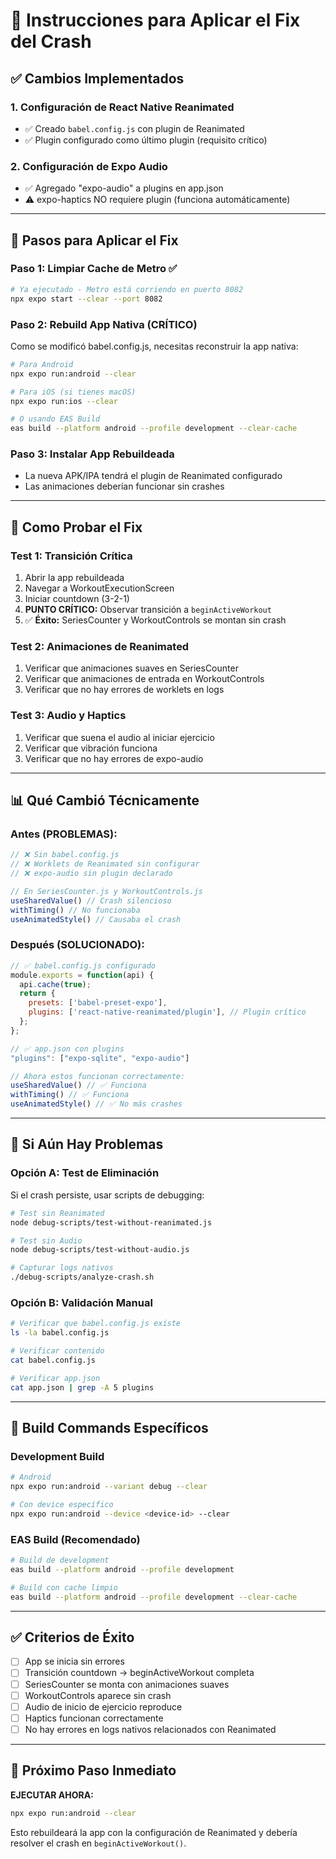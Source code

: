 # 🔧 Instrucciones para Aplicar el Fix del Crash

## ✅ Cambios Implementados

### 1. **Configuración de React Native Reanimated**
- ✅ Creado `babel.config.js` con plugin de Reanimated
- ✅ Plugin configurado como último plugin (requisito crítico)

### 2. **Configuración de Expo Audio**
- ✅ Agregado "expo-audio" a plugins en app.json
- ⚠️ expo-haptics NO requiere plugin (funciona automáticamente)

---

## 🚀 Pasos para Aplicar el Fix

### **Paso 1: Limpiar Cache de Metro** ✅
```bash
# Ya ejecutado - Metro está corriendo en puerto 8082
npx expo start --clear --port 8082
```

### **Paso 2: Rebuild App Nativa** (CRÍTICO)
Como se modificó babel.config.js, necesitas reconstruir la app nativa:

```bash
# Para Android
npx expo run:android --clear

# Para iOS (si tienes macOS)
npx expo run:ios --clear

# O usando EAS Build
eas build --platform android --profile development --clear-cache
```

### **Paso 3: Instalar App Rebuildeada**
- La nueva APK/IPA tendrá el plugin de Reanimated configurado
- Las animaciones deberían funcionar sin crashes

---

## 🧪 Como Probar el Fix

### **Test 1: Transición Crítica**
1. Abrir la app rebuildeada
2. Navegar a WorkoutExecutionScreen
3. Iniciar countdown (3-2-1)
4. **PUNTO CRÍTICO:** Observar transición a `beginActiveWorkout`
5. ✅ **Éxito:** SeriesCounter y WorkoutControls se montan sin crash

### **Test 2: Animaciones de Reanimated**
1. Verificar que animaciones suaves en SeriesCounter
2. Verificar que animaciones de entrada en WorkoutControls
3. Verificar que no hay errores de worklets en logs

### **Test 3: Audio y Haptics**
1. Verificar que suena el audio al iniciar ejercicio
2. Verificar que vibración funciona
3. Verificar que no hay errores de expo-audio

---

## 📊 Qué Cambió Técnicamente

### **Antes (PROBLEMAS):**
```javascript
// ❌ Sin babel.config.js
// ❌ Worklets de Reanimated sin configurar
// ❌ expo-audio sin plugin declarado

// En SeriesCounter.js y WorkoutControls.js
useSharedValue() // Crash silencioso
withTiming() // No funcionaba
useAnimatedStyle() // Causaba el crash
```

### **Después (SOLUCIONADO):**
```javascript
// ✅ babel.config.js configurado
module.exports = function(api) {
  api.cache(true);
  return {
    presets: ['babel-preset-expo'],
    plugins: ['react-native-reanimated/plugin'], // Plugin crítico
  };
};

// ✅ app.json con plugins
"plugins": ["expo-sqlite", "expo-audio"]

// Ahora estos funcionan correctamente:
useSharedValue() // ✅ Funciona
withTiming() // ✅ Funciona
useAnimatedStyle() // ✅ No más crashes
```

---

## 🚨 Si Aún Hay Problemas

### **Opción A: Test de Eliminación**
Si el crash persiste, usar scripts de debugging:
```bash
# Test sin Reanimated
node debug-scripts/test-without-reanimated.js

# Test sin Audio
node debug-scripts/test-without-audio.js

# Capturar logs nativos
./debug-scripts/analyze-crash.sh
```

### **Opción B: Validación Manual**
```bash
# Verificar que babel.config.js existe
ls -la babel.config.js

# Verificar contenido
cat babel.config.js

# Verificar app.json
cat app.json | grep -A 5 plugins
```

---

## 📱 Build Commands Específicos

### **Development Build**
```bash
# Android
npx expo run:android --variant debug --clear

# Con device específico
npx expo run:android --device <device-id> --clear
```

### **EAS Build** (Recomendado)
```bash
# Build de development
eas build --platform android --profile development

# Build con cache limpio
eas build --platform android --profile development --clear-cache
```

---

## ✅ Criterios de Éxito

- [ ] App se inicia sin errores
- [ ] Transición countdown → beginActiveWorkout completa
- [ ] SeriesCounter se monta con animaciones suaves
- [ ] WorkoutControls aparece sin crash
- [ ] Audio de inicio de ejercicio reproduce
- [ ] Haptics funcionan correctamente
- [ ] No hay errores en logs nativos relacionados con Reanimated

---

## 🎯 Próximo Paso Inmediato

**EJECUTAR AHORA:**
```bash
npx expo run:android --clear
```

Esto rebuildeará la app con la configuración de Reanimated y debería resolver el crash en `beginActiveWorkout()`.